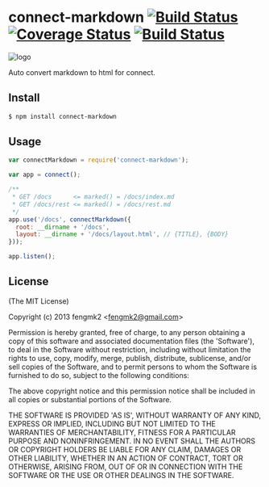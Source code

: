 connect-markdown [![Build Status](https://secure.travis-ci.org/fengmk2/connect-markdown.png)](http://travis-ci.org/fengmk2/connect-markdown) [![Coverage Status](https://coveralls.io/repos/fengmk2/connect-markdown/badge.png)](https://coveralls.io/r/fengmk2/connect-markdown) [![Build Status](https://drone.io/github.com/fengmk2/connect-markdown/status.png)](https://drone.io/github.com/fengmk2/connect-markdown/latest)
=======

![logo](https://raw.github.com/fengmk2/connect-markdown/master/logo.png)

Auto convert markdown to html for connect.

## Install

```bash
$ npm install connect-markdown
```

## Usage

```js
var connectMarkdown = require('connect-markdown');

var app = connect();

/**
 * GET /docs      <= marked() = /docs/index.md 
 * GET /docs/rest <= marked() = /docs/rest.md
 */
app.use('/docs', connectMarkdown({
  root: __dirname + '/docs',
  layout: __dirname + '/docs/layout.html', // {TITLE}, {BODY}
}));

app.listen();
```

## License 

(The MIT License)

Copyright (c) 2013 fengmk2 &lt;fengmk2@gmail.com&gt;

Permission is hereby granted, free of charge, to any person obtaining
a copy of this software and associated documentation files (the
'Software'), to deal in the Software without restriction, including
without limitation the rights to use, copy, modify, merge, publish,
distribute, sublicense, and/or sell copies of the Software, and to
permit persons to whom the Software is furnished to do so, subject to
the following conditions:

The above copyright notice and this permission notice shall be
included in all copies or substantial portions of the Software.

THE SOFTWARE IS PROVIDED 'AS IS', WITHOUT WARRANTY OF ANY KIND,
EXPRESS OR IMPLIED, INCLUDING BUT NOT LIMITED TO THE WARRANTIES OF
MERCHANTABILITY, FITNESS FOR A PARTICULAR PURPOSE AND NONINFRINGEMENT.
IN NO EVENT SHALL THE AUTHORS OR COPYRIGHT HOLDERS BE LIABLE FOR ANY
CLAIM, DAMAGES OR OTHER LIABILITY, WHETHER IN AN ACTION OF CONTRACT,
TORT OR OTHERWISE, ARISING FROM, OUT OF OR IN CONNECTION WITH THE
SOFTWARE OR THE USE OR OTHER DEALINGS IN THE SOFTWARE.
